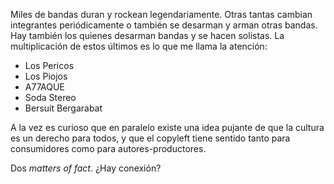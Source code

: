 
Miles de bandas duran y rockean legendariamente. Otras tantas cambian integrantes periódicamente o también se desarman y arman otras bandas. Hay también los quienes desarman bandas y se hacen solistas. La multiplicación de estos últimos es lo que me llama la atención:

- Los Pericos
- Los Piojos
- A77AQUE
- Soda Stereo
- Bersuit Bergarabat

A la vez es curioso que en paralelo existe una idea pujante de que la cultura es un derecho para todos, y que el copyleft tiene sentido tanto para consumidores como para autores-productores.

Dos _matters of fact_. ¿Hay conexión?
